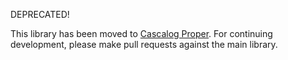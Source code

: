 DEPRECATED!

This library has been moved to [Cascalog Proper](https://github.com/nathanmarz/cascalog). For continuing development, please make pull requests against the main library.
